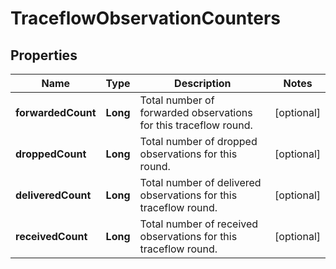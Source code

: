 # TraceflowObservationCounters

## Properties
Name | Type | Description | Notes
------------ | ------------- | ------------- | -------------
**forwardedCount** | **Long** | Total number of forwarded observations for this traceflow round. |  [optional]
**droppedCount** | **Long** | Total number of dropped observations for this round. |  [optional]
**deliveredCount** | **Long** | Total number of delivered observations for this traceflow round. |  [optional]
**receivedCount** | **Long** | Total number of received observations for this traceflow round. |  [optional]
